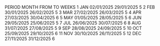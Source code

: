 PERIOD 	MONTH	FROM	    TO 	        WEEKS
1	    JAN 	02/01/2025	29/01/2025	5 
2	    FEB 	30/01/2025	26/02/2025	5
3	    MAR 	27/02/2025	26/03/2025	5
4	    APR	    27/03/2025	30/04/2025	6
5	    MAY	    01/05/2025	28/05/2025	5
6	    JUN 	29/05/2025	25/06/2025	5
7	    JUL	    26/06/2025	30/07/2025	6
8	    AUG	    31/07/2025	27/08/2025	5
9	    SEP	    28/08/2025	24/09/2025	5
10	    OCT	    25/09/2025	29/10/2025	6
11	    NOV	    30/10/2025	26/11/2025	5
12	    DEC	    27/11/2025	31/12/2025	6
